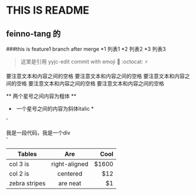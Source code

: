 # THIS IS README 
## feinno-tang 的
###this is feature1 branch after merge
*1 列表1
*2 列表2
*3 列表3

> 这里是引用 yyjc-edit commit with emoji  :tada: :octocat: :zap:

要注意文本和内容之间的空格
要注意文本和内容之间的空格
要注意文本和内容之间的空格
要注意文本和内容之间的空格
要注意文本和内容之间的空格

** 两个星号之间内容为粗体 ** 

*  一个星号之间的内容为斜体italic *

'<div id="div1">我是一段代码，我是一个div </div>'

| Tables        | Are           | Cool  |
| ------------- |:-------------:| -----:|
| col 3 is      | right-aligned | $1600 |
| col 2 is      | centered      |   $12 |
| zebra stripes | are neat      |    $1 |


